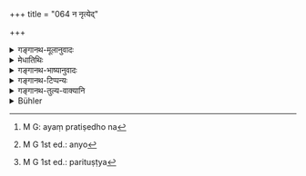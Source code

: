 +++
title = "064 न नृत्येद्"

+++

<details><summary>गङ्गानथ-मूलानुवादः</summary>

He shall not dance, nor sing, nor play upon musical instruments, nor clap, nor grind his teeth, nor, when satisfied, shall he create enmity.—(64)
</details>

<details><summary>मेधातिथिः</summary>

[^१४०]:
     M G: virāvayet

**नर्तनं** गात्रविक्षेपविशेषः लोकप्रसिद्ध एव । **गायनं** षड्जादिस्वरतः शब्दस्य करणम् । लौकिकस्य चायं प्रतिषेधो न वैदिकस्य, विहितत्वात् । **वादित्राणि** वीणावंशमृदङ्गादीनि । तेषां स्वयंकर्तृकं वादनं प्रतिषिध्यते । वादकैस् तु वाद्यमानानाम् अप्रतिषेधः[^१४१] । न हि ण्यन्ताद् अयं णिजन्त इति प्रमाणम् अस्ति । **आस्फोटनं** करमर्दास्फोटनादि पाणिना भूमौ बहुनिर्घातः स शब्दः । **क्ष्वेडेति** अव्यक्तं दन्तैः शब्दकरणम्, क्ष्वेडनिकेति प्रसिद्धा । वल्गनं अन्यत्[^१४२] । रागी परितुष्टे[^१४३] न **विरोधयेत्** विरोधं न कुर्यात् । पीडिते न निषेधः । घञन्ताण्णिच् कर्तव्यः ॥ ४.६४ ॥


[^१४३]:
     M G 1st ed.: parituṣṭya


[^१४२]:
     M G 1st ed.: anyo


[^१४१]:
     M G: ayaṃ pratiṣedho na
</details>

<details><summary>गङ्गानथ-भाष्यानुवादः</summary>

‘*Dancing*’—Throwing about of the limbs in a particular manner, as is well known among people.

‘*Singing*’—is the producing of sound in the ‘*Ṣadja*’ and other notes of music. What is forbidden here is ordinary *temporal*, not *Vedic*, singing; the latter being actually enjoined.

‘*Musical instruments*’—such as, the lute, the flute, the drum, and so forth. What is forbidden is the man himself playing upon these; and not making other people play upon them; as there is nothing to justify the construing of the verb ‘*vādayet*’ as containing a two-fold causal affix ‘*ṇich*’—which alone could afford the meaning of ‘making to play.’

‘*Clapping*’—the sound made by the clapping of the hands, or by striking the ground with the hand, and so forth.

‘*Grinding o* *f* *teeth*’—the indistinct sound made by the teeth is what is known by the name of ‘*Kṣveḍanika*.’

If the man happens to be satisfied with anpther person, he shall not create enmity with him. The prohibition does not apply to the case where the man is harassed by the other person. The term ‘*virodhayet*’ is to be explained as ‘*virodham*’ (this noun being found by the addition of the nominal affix ‘*ghan* (?)’) ‘*kuryāt*’ (this being the connotation of the ‘*ṇich*’ affix).—(64)
</details>

<details><summary>गङ्गानथ-टिप्पन्यः</summary>

This verse is quoted in *Saṃskāramyūkha* (p. 71).

‘*Kṣveḍet*’—‘Grind his teeth’ (Medhātithi);—‘roar like a lion’ (Nārāyaṇa);—‘snap his fingers’ (Nandana).

‘*Sphoṭayet*—‘slap’ (Medhātithi);—‘make his fingers crack’ (Nandana).
</details>

<details><summary>गङ्गानथ-तुल्य-वाक्यानि</summary>

*Gautama* (9.51).—\[See above.\]

*Āpastamba Dharmasūtra* (2.20.16).—‘Clappings—without reason (should be
avoided).’

*Viṣṇu* (71.70-71).—‘Not dancing or singing;—nor clapping.’

*Pāraskara* (2.7.3-4).—‘He shall not do, nor go to, any dancing or
singing or playing of musical instruments. Singing he may do; but being captivated by the singing of some one else is a totally different thing.’
</details>

<details><summary>Bühler</summary>

064	Let him not dance, nor sing, nor play musical instruments, nor slap (his limbs), nor grind his teeth, nor let him make uncouth noises, though he be in a passion.
</details>
